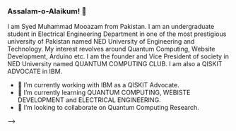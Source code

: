 ### Assalam-o-Alaikum! 👋

I am Syed Muhammad Mooazam from Pakistan. I am an undergraduate student in Electrical Engineering Department in one of the most prestigious university of Pakistan named NED University of Engineering and Technology. My interest revolves around Quantum Computing, Website Development, Arduino etc.
I am the founder and Vice President of society in NED University named QUANTUM COMPUTING CLUB.
I am also a QISKIT ADVOCATE in IBM.

- 🔭 I’m currently working with IBM as a QISKIT Advocate.
- 🌱 I’m currently learning QUANTUM COMPUTING, WEBISTE DEVELOPMENT and ELECTRICAL ENGINEERING.
- 👯 I’m looking to collaborate on Quantum Computing Research.

<!--
**MuhammadMooazam/MuhammadMooazam** is a ✨ _special_ ✨ repository because its `README.md` (this file) appears on your GitHub profile.

I am Syed Muhammad Mooazam from Pakistan. I am an undergraduate student in Electrical Engineering Department in one of the most prestigious university of Pakistan named NED University of Engineering and Technology. 

My interest revolves around Quantum Computing, Website Development, Arduino etc.

I am the founder and Vice President of society in NED University named QUANTUM COMPUTING CLUB.
I am also q QISKIT ADVOCATE in IBM.

- 🔭 I’m currently working on QUANTUM COMPUTING.
- 🌱 I’m currently learning QUANTUM COMPUTING, WEBISTE DEVELOPMENT and ELECTRICAL ENGINEERING.
- 👯 I’m looking to collaborate on Quantum Computing Research.
- 🤔 I’m looking for help with ...
- 💬 Ask me about ...
- 📫 How to reach me: ...
- 😄 Pronouns: He.
- ⚡ Fun fact: ...


# Iqra Naz
## Software Engineering (Senior Year)

### Email Address: iqranaz240@gmail.com  
### GitHub Link: https://github.com/iqranaz240  
### LinkedIn: https://www.linkedin.com/in/iqranaz/ 

## EXPERIENCE 

### IBM | Qiskit Advocate
Aug2020–Present 
Working on Quantum Computing. 
### TRULY FUTURE | Intern  
June2020–Sep2020 
Working on projects of React, Flutter, WordPress. 
### CSRD LAB NEDUET | Intern 
Feb2020–May2020 
Working on Energy Monitoring System based on Predictive Analysis. 
### QCC NEDUET | Vice President 
Dec2019–Present 
Working on development and promotion of Quantum Computing and handlimg a team. 

## EDUCATION 
### BE SOFTWARE ENGINERING | NED UNIVERSITY 
2017–Present 
CGPA 3.57 
### CLOUD NATIVE COMPUTING | PIAIC 
2019– Present 
Percentile 93% 

## PUBLICATION 
### Improvement of Quantum Circuits Using H-U-H Sandwich Technique with Diagonal Matrix Implementation. 
Journals Website link:
http://www.ajscieng.com/index.php/ajse/article/view/ajse2013098/ajse2013098

ResearchGate Link: 
https://www.researchgate.net/publication/343834124_Improvement_of_Quantum_Circuits_Using_H-U-H_Sandwich_Technique_with_Diagonal_Matrix_Implementation







<!--
**iqranaz240/iqranaz240** is a ✨ _special_ ✨ repository because its `README.md` (this file) appears on your GitHub profile.

Here are some ideas to get you started:

- 🔭 I’m currently working on ...
- 🌱 I’m currently learning ...
- 👯 I’m looking to collaborate on ...
- 🤔 I’m looking for help with ...
- 💬 Ask me about ...
- 📫 How to reach me: ...
- 😄 Pronouns: ...
- ⚡ Fun fact: ...
-->

-->

